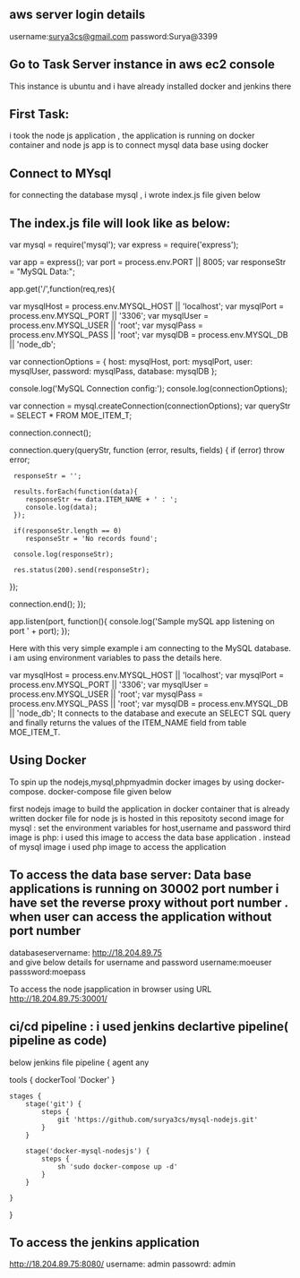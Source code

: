 aws server login details
-------
username:surya3cs@gmail.com
password:Surya@3399

Go to Task Server instance in aws ec2 console 
--------
This instance is ubuntu and i have already installed docker and jenkins there


  
  
 First Task:
 -----------
  
  i took the node js application , the application is running on docker container and node js app is to connect mysql data base using docker
  
  Connect to MYsql
  ----------------
  for connecting the database mysql , i wrote index.js file given below
  
  The index.js file will look like as below:
-----------------
var mysql = require('mysql');
var express = require('express');

var app = express();
var port = process.env.PORT || 8005;
var responseStr = "MySQL Data:";

app.get('/',function(req,res){
   
   var mysqlHost = process.env.MYSQL_HOST || 'localhost';
   var mysqlPort = process.env.MYSQL_PORT || '3306';
   var mysqlUser = process.env.MYSQL_USER || 'root';
   var mysqlPass = process.env.MYSQL_PASS || 'root';
   var mysqlDB   = process.env.MYSQL_DB   || 'node_db';

   var connectionOptions = {
     host: mysqlHost,
     port: mysqlPort,
     user: mysqlUser,
     password: mysqlPass,
     database: mysqlDB
   };

   console.log('MySQL Connection config:');
   console.log(connectionOptions);

   var connection = mysql.createConnection(connectionOptions);
   var queryStr = SELECT * FROM MOE_ITEM_T;
   
   connection.connect();
 
   connection.query(queryStr, function (error, results, fields) {
     if (error) throw error;
     
     responseStr = '';

     results.forEach(function(data){
        responseStr += data.ITEM_NAME + ' : ';
        console.log(data);
     });

     if(responseStr.length == 0)
        responseStr = 'No records found';

     console.log(responseStr);

     res.status(200).send(responseStr);
   });
    
   connection.end();
});


app.listen(port, function(){
    console.log('Sample mySQL app listening on port ' + port);
});


Here with this very simple example i am connecting to the MySQL database. i am  using environment variables to pass the details here. 


var mysqlHost = process.env.MYSQL_HOST || 'localhost';
var mysqlPort = process.env.MYSQL_PORT || '3306';
var mysqlUser = process.env.MYSQL_USER || 'root';
var mysqlPass = process.env.MYSQL_PASS || 'root';
var mysqlDB   = process.env.MYSQL_DB   || 'node_db';
It connects to the database and execute an SELECT SQL query and finally returns the values of the ITEM_NAME field from table MOE_ITEM_T. 


Using Docker
----------

To spin up the nodejs,mysql,phpmyadmin docker images by using docker-compose. docker-compose file given below


first nodejs image to build the application in docker container that is already written docker file for node js is hosted in this repositoty
second image for mysql : set the environment variables for host,username and password
third image is php: i used this image to access the data base application . instead of mysql image i used php image to access the application


To access the data base server: Data base applications is running on 30002 port number i have set the reverse proxy without port number . when user can access the application without port number
----------
databaseservername: http://18.204.89.75  
and give below details for username and password
username:moeuser
passsword:moepass

To access the node jsapplication in browser using URL http://18.204.89.75:30001/


ci/cd pipeline : i used jenkins declartive pipeline( pipeline as code)
---------

below jenkins file
pipeline {
    agent any
    
tools {
    dockerTool 'Docker'
}

    stages {
        stage('git') {
            steps {
                git 'https://github.com/surya3cs/mysql-nodejs.git'
            }
        }
        
        stage('docker-mysql-nodesjs') {
            steps {
                sh 'sudo docker-compose up -d'
            }
        }
        
    }
}


To access the jenkins application
----------------
http://18.204.89.75:8080/
username: admin
passowrd: admin






  


